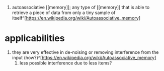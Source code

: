 1. autoassociative [[memory]]; any type of [[memory]] that is able to retrieve a piece of data from only a tiny sample of itself^[https://en.wikipedia.org/wiki/Autoassociative_memory]

# applicabilities
1. they are very effective in de-noising or removing interference from the input (how?)^[https://en.wikipedia.org/wiki/Autoassociative_memory]
	1. less possible interference due to less items?